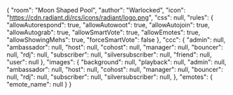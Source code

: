 {
    "room": "Moon Shaped Pool",
    "author": "Warlocked",
    "icon": "https://cdn.radiant.dj/rcs/icons/radiant/logo.png",
    "css": null,
    "rules": {
        "allowAutorespond": true,
        "allowAutowoot": true,
        "allowAutojoin": true,
        "allowAutograb": true,
        "allowSmartVote": true,
        "allowEmotes": true,
        "allowShowingMehs": true,
        "forceSmartVote": false
    },
    "ccc": {
        "admin": null,
        "ambassador": null,
        "host": null,
        "cohost": null,
        "manager": null,
        "bouncer": null,
        "rdj": null,
        "subscriber": null,
        "silversubscriber": null,
        "friend": null,
        "user": null
    },
    "images": {
        "background": null,
        "playback": null,
        "admin": null,
        "ambassador": null,
        "host": null,
        "cohost": null,
        "manager": null,
        "bouncer": null,
        "rdj": null,
        "subscriber": null,
        "silversubscriber": null,
    },
    "emotes": {
    	"emote_name": null
    }
}
